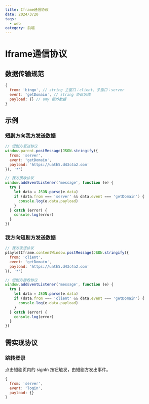 ```yaml
---
title: Iframe通信协议
date: 2024/3/20
tags:
  - web
category: 前端
---
```



# Iframe通信协议

## 数据传输规范

```javascript
{
  from: 'bingo', // string 主窗口：client，子窗口：server
  event: 'getDomain', // string 协议名称
  payload: {} // any 额外数据 
}
```



## 示例

### 短剧方向我方发送数据

```javascript
// 短剧方发送协议
window.parent.postMessage(JSON.stringify({
  from: 'server',
  event: 'getDomain',
  payload: 'https://uath5.d43c4a2.com'
}), '*')

// 我方接收协议
window.addEventListener('message', function (e) {
  try {
    let data = JSON.parse(e.data)
    if (data.from === 'server' && data.event === 'getDomain') {
      console.log(e.data.payload)
    }
  } catch (error) {
    console.log(error)
  }
})
```

### 我方向短剧方发送数据

```javascript
// 我方发送协议
playletIframe.contentWindow.postMessage(JSON.stringify({
  from: 'client',
  event: 'getDomain',
  payload: 'https://uath5.d43c4a2.com'
}), '*')

// 短剧方接收协议
window.addEventListener('message', function (e) {
  try {
    let data = JSON.parse(e.data)
    if (data.from === 'client' && data.event === 'getDomain') {
      console.log(e.data.payload)
    }
  } catch (error) {
    console.log(error)
  }
})
```



## 需实现协议

### 跳转登录

点击短剧页内的 signIn 按钮触发，由短剧方发出事件。

```javascript
{
  from: 'server',
  event: 'login',
  payload: {}
}
```